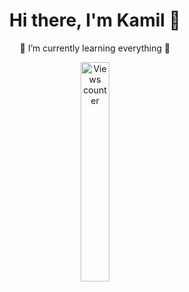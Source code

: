 <h1 align="center"> Hi there, I'm Kamil 👋</h1>

<p align="center"> 🌱 I’m currently learning everything 🤣</p>
<div align="center" display="block"><img alt="Views counter" style="width:30%" src="https://komarev.com/ghpvc/?username=Wojdylokamil&color=green&style=plastic"></div>
<br />
